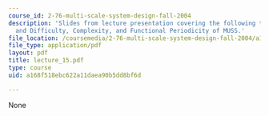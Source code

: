 ```yaml
---
course_id: 2-76-multi-scale-system-design-fall-2004
description: 'Slides from lecture presentation covering the following topics: Uncertainty
  and Difficulty, Complexity, and Functional Periodicity of MUSS.'
file_location: /coursemedia/2-76-multi-scale-system-design-fall-2004/a168f518ebc622a11daea90b5dd8bf6d_lecture_15.pdf
file_type: application/pdf
layout: pdf
title: lecture_15.pdf
type: course
uid: a168f518ebc622a11daea90b5dd8bf6d

---
```

None